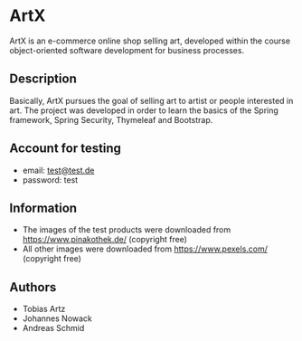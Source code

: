 # ArtX

ArtX is an e-commerce online shop selling art, developed within the course object-oriented software development for business processes.

## Description

Basically, ArtX pursues the goal of selling art to artist or people interested in art.
The project was developed in order to learn the basics of the Spring framework, Spring Security, Thymeleaf and Bootstrap.

## Account for testing

* email: test@test.de
* password: test

## Information

* The images of the test products were downloaded from https://www.pinakothek.de/ (copyright free)
* All other images were downloaded from https://www.pexels.com/ (copyright free)


## Authors

* Tobias Artz
* Johannes Nowack
* Andreas Schmid
